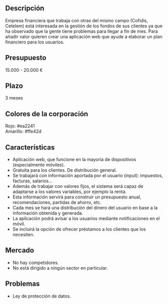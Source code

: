 ## Descripción
Empresa financiera que trabaja con otras del mismo campo (Cofidis, Cetelem) está interesada en la gestión de los fondos de sus clientes ya que ha observado que la gente tiene problemas para llegar a fin de mes. Para añadir valor quieren crear una aplicación web que ayude a elaborar un plan financiero para los usuarios.

## Presupuesto
15.000 - 20.000 €

## Plazo
3 meses

## Colores de la corporación
Rojo: #ea2241  
Amarillo: #ffe42d

## Características
* Aplicación web, que funcione en la mayoría de dispositivos (especialmente móviles).
* Gratuita para los clientes. De distribución general.
* Se trabajará con información aportada por el usuario (input): impuestos, facturas, salarios...
* Además de trabajar con valores fijos, el sistema será capaz de adaptarse a los valores variables, por ejemplo la renta.
* Esta información servirá para construir un presupuesto anual, recomendaciones, partidas de ahorro, etc.
* Cada mes se hará una distribución del dinero del usuario en base a la información obtenida y generada.
* La aplicación podrá avisar a los usuarios mediante notificaciones en el móvil.
* Se incluirá la opción de ofrecer préstamos a los clientes que los necesiten.

## Mercado
* No hay competidores.
* No está dirigido a ningún sector en particular.

## Problemas
* Ley de protección de datos.
